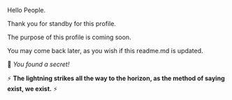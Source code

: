 Hello People.

Thank you for standby for this profile.

The purpose of this profile is coming soon.

You may come back later, as you wish if this readme.md is updated.

💬 *You found a secret!*

⚡ **The lightning strikes all the way to the horizon, as the method of saying exist, we exist.** ⚡
